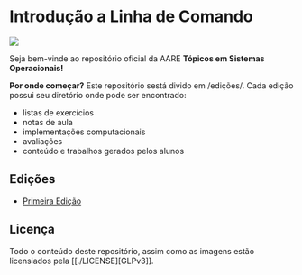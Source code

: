 # Introdução a Linha de Comando
<!---
author: Zoey de Souza Pessanha
email: 00119110328@pq.uenf.br 
--->

![](https://img.shields.io/badge/PRs-welcome-brightgreen.svg)

Seja bem-vinde ao repositório oficial da AARE **Tópicos em Sistemas Operacionais!**

**Por onde começar?**
Este repositório sestá divido em /edições/. Cada edição possui seu diretório onde pode ser encontrado:

- listas de exercícios
- notas de aula
- implementações computacionais
- avaliações
- conteúdo e trabalhos gerados pelos alunos

## Edições
- [Primeira Edição](./primeira_edicao)

## Licença
Todo o conteúdo deste repositório, assim como as imagens estão licensiados pela [[./LICENSE][GLPv3]].
